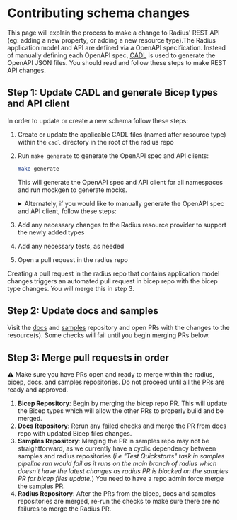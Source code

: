 # Contributing schema changes

This page will explain the process to make a change to Radius' REST API (eg: adding a new property, or adding a new resource type).The Radius application model and API are defined via a OpenAPI specification. Instead of manually defining each OpenAPI spec, [CADL](https://microsoft.github.io/typespec/) is used to generate the OpenAPI JSON files. You should read and follow these steps to make REST API changes.

## Step 1: Update CADL and generate Bicep types and API client

In order to update or create a new schema follow these steps:
1. Create or update the applicable CADL files (named after resource type) within the `cadl` directory in the root of the radius repo
2. Run `make generate` to generate the OpenAPI spec and API clients:
    ```bash
    make generate
    ```
    This will generate the OpenAPI spec and API client for all namespaces and run mockgen to generate mocks.
    <details>
    <summary>Alternately, if you would like to manually generate the OpenAPI spec and API client, follow these steps:</summary>

    1. Run the following command to generate the OpenAPI spec with the newly added changes

        ```bash
        npx cadl compile .
        ```
    2. Generate the client code by running autorest

        For example, to generate the LinkRP resources run:
        ```bash
        autorest pkg/linkrp/api/README.md --tag=link-2022-03-15-privatepreview
        ```
        The autotrest configuration file (_i.e README.md_) is generally found in `pkg/<NAMESPACE>/api/` directory and has details on which tag to use.
    </details>
3. Add any necessary changes to the Radius resource provider to support the newly added types
4. Add any necessary tests, as needed
5. Open a pull request in the radius repo

Creating a pull request in the radius repo that contains application model changes triggers an automated pull request in bicep repo with the bicep type changes. You will merge this in step 3.

## Step 2: Update docs and samples

Visit the [docs](https://github.com/project-radius/docs/) and [samples](https://github.com/project-radius/samples/) repository and open PRs with the changes to the resource(s). Some checks will fail until you begin merging PRs below.

## Step 3: Merge pull requests in order
⚠️ Make sure you have PRs open and ready to merge within the radius, bicep, docs, and samples repositories. Do not proceed until all the PRs are ready and approved.
1. **Bicep Repository**: Begin by merging the bicep repo PR. This will update the Bicep types which will allow the other PRs to properly build and be merged.
2. **Docs Repository**: Rerun any failed checks and merge the PR from docs repo with updated Bicep files changes.
3. **Samples Repository**: Merging the PR in samples repo may not be straightforward, as we currently have a cyclic dependency between samples and radius repositories (_i.e "Test Quickstarts" task in samples pipeline run would fail as it runs on the main branch of radius which doesn't have the latest changes as radius PR is blocked on the samples PR for bicep files update._) You need to have a repo admin force merge the samples PR.
4. **Radius Repository**: After the PRs from the bicep, docs and samples repositories are merged, re-run the checks to make sure there are no failures to merge the Radius PR.